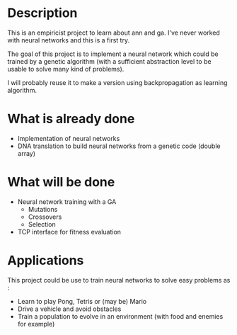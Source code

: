 Description
===========

This is an empiricist project to learn about ann and ga. I've never worked with neural networks and this is a first try.

The goal of this project is to implement a neural network which could be trained by a genetic algorithm (with a sufficient abstraction level to be usable to solve many kind of problems).

I will probably reuse it to make a version using backpropagation as learning algorithm.

What is already done
====================

* Implementation of neural networks
* DNA translation to build neural networks from a genetic code (double array)

What will be done
=================

* Neural network training with a GA
    * Mutations
    * Crossovers
    * Selection
* TCP interface for fitness evaluation

Applications
============

This project could be use to train neural networks to solve easy problems as :

* Learn to play Pong, Tetris or (may be) Mario
* Drive a vehicle and avoid obstacles
* Train a population to evolve in an environment (with food and enemies for example)
